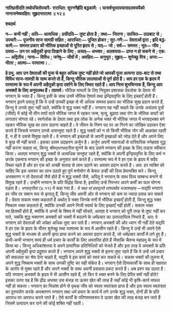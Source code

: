 **नातिप्रसीदति तथोपचितोपचारै-** **राराधित: सुरगणैर्हृदि बद्धकामै: ।** **यत्सर्वभूतदययासदलवययैको** **नानाजनेष्ववहित: सुहृदन्तरात्मा ॥ १२॥** 

**शब्दार्थ** 

**न—** **कभी नहीं** **; अति—** **अत्यधिक** **; प्रसीदति—** **तुष्ट होता है** **; तथा—** **जितना** **; उपचित—** **ठाठबाट से** **; उपचारै:—** **पूजनीय साज** **सामग्री सहित** **; आराधित:—** **पूजित होकर** **; सुर-गणै:—** **देवताओं द्वारा** **; हृदि बद्ध-कामै:—** **समस्त प्रकार की भौतिक इच्छाओं से** **पूरित हृदय से** **; यत्—** **जो** **; सर्व—** **समस्त** **; भूत—** **जीव** **; दयया—** **उन पर अहैतुकी कृपा दिखाने के लिए** **; असत्—** **अभक्त** **;** **अलवयया—** **प्राप्त न हो सकने से** **; एक:—** **अद्वितीय** **; नाना—** **विविध** **; जनेषु—** **जीवों में** **; अवहित:—** **अनुभूत** **; सुहृत्—** **शुभेच्छु** **मित्र** **; अन्त:—** **भीतर** **; आत्मा—** **परमात्मा।** **.** 

**हे प्रभु, आप उन देवताओं की पूजा से बहुत अधिक तुष्ट नहीं होते जो आपकी पूजा अत्यन्त** **ठाठ-बाट से तथा विविध साज-सामग्री के साथ करते तो हैं, किन्तु भौतिक लालसाओं से पूर्ण** **होते हैं। आप हर एक के हृदय में परमात्मा के रूप में अपनी अहैतुकी कृपा दर्शाने के लिए स्थित** **रहते हैं। आप नित्य शुभचिन्तक हैं, किन्तु आप अभक्तों के लिए अनुपलब्ध हैं।** **तात्पर्य :** भौतिक मामलों के लिए नियुक्त प्रशासक देवलोक के देवता भी भगवान् के भक्त हैं। किन्तु इसी के साथ उनमें भौतिक ऐश्वर्य तथा इन्द्रियतृप्ति के लिए इच्छाएँ होती हैं। भगवान् इतने दयालु हैं कि वे उन्हें उनकी इच्छा से भी अधिक समस्त प्रकार का भौतिक सुख प्रदान करते हैं, किन्तु वे उनसे तुष्ट नहीं रहते, क्योंकि वे शुद्ध भक्त नहीं हैं। भगवान् यह नहीं चाहते कि उनके असंलय पुत्रों (जीवों) में कोई भी तीन तापों वाले भौतिक जगत में रहकर जन्म, मृत्यु, बुढ़ापा तथा रोग के भौतिक कष्टों को लगातार भोगता रहे। स्वर्गलोक के देवता तथा इस लोक के अनेक भक्त भी भौतिक जगत में भगवद्भक्त बने रहकर भौतिक सुख का लाभ उठाना चाहते हैं। वे जीवन के निश्न पद पर आ गिरने का जोखिम उठाकर ऐसा करते हैं जिससे भगवान् उनसे असन्तुष्ट रहते हैं। शुद्ध भक्तों को न तो किसी भौतिक भोग की आकांक्षा रहती है, न ही वे उससे विमुख रहते हैं। वे भगवान् की इच्छाओं से अपनी इच्छाओं को जोड़ देते हैं और अपने लिए वे कुछ भी नहीं करते। इसका उत्तम उदाहरण अर्जुन है। अर्जुन अपनी भावनाओं से पारिवारिक स्नेहवश युद्ध नहीं करना चाहता था, किन्तु *श्रीमद्भगवद्गीता* सुनने के बाद उसने भगवान् की इच्छा के लिए लडऩा स्वीकार किया। अतएव भगवान् शुद्ध भक्तों से अत्यधिक सन्तुष्ट रहते हैं, क्योंकि वे अपनी इन्द्रियतृप्ति के लिए कर्म न करके एकमात्र भगवान् की इच्छा के अनुसार कर्म करते हैं। परमात्मा रूप में वे हर एक के हृदय में सदैव स्थित रहते हैं और हर एक को अच्छी सलाह से लाभ उठाने का अवसर प्रदान करते हैं। अत: हर व्यक्ति को चाहिए कि इस अवसर का लाभ उठाते हुए पूर्ण मनोयोग से केवल उन्हीं की दिव्य प्रेमाभक्ति करे। किन्तु अभक्तगण न तो देवताओं जैसे होते हैं न शुद्ध भक्तों जैसे, अपितु वे भगवान् के साथ दिव्य सश्बन्ध बनाने से विमुख रहते हैं। उन्होंने भगवान् के प्रति विद्रोह किया है; इसलिए उन्हें निरन्तर अपने कर्मों का फल भोगना पड़ता है। *भगवद्गीता* (४.११) में कहा गया है : *ये यथा मां प्रपद्यन्ते तांस्तथैव भजाश्यहम्* —यद्यपि भगवान् हर जीव पर समान रूप से कृपालु हैं, किन्तु जीव अपनी ओर से भगवान् को कम या ज्यादा प्रसन्न कर सकते हैं। देवता सकाम भक्त कहलाते हैं अर्थात् वे भक्त जिनके मनों में भौतिक इच्छाएँ होती हैं, किन्तु शुद्ध भक्त निष्काम भक्त कहलाते हैं, क्योंकि उनकी अपने निजी स्वार्थ के लिए इच्छाएँ नहीं होतीं। सकाम भक्त स्व:हितार्थी होते हैं, क्योंकि वे अन्यों के विषय में नहीं सोचते, अतएव वे भगवान् को पूरी तरह से तुष्ट नहीं कर पाते, जबकि शुद्ध भक्तगण अभक्तों को भक्तों में बदलने के धर्मप्रचार का उत्तरदायित्व निभाते हैं, अत: वे भगवान् को देवताओं की अपेक्षा अधिक तुष्ट कर पाते हैं। भगवान् अभक्तों की ओर ध्यान भी नहीं देते यद्यपि वे हर एक के हृदय के भीतर शुभेच्छु तथा परमात्मा के रूप में आसीन रहते हैं। किन्तु वे उन्हें भी अपने ऐसे शुद्ध भक्तों के माध्यम से अपनी कृपा प्राप्त करने का अवसर प्रदान करते हैं, जो धर्मप्रचार कार्यों में लगे हुए हैं। कभी-कभी भगवान् स्वयं ही धर्म प्रचार के कार्यों के लिए अवतरित होते हैं जैसाकि चैतन्य महाप्रभु के रूप में किया था। किन्तु अधिकांशतया वे अपने प्रामाणिक प्रतिनिधियों को भेजते हैं और इस तरह वे अभक्तों के प्रति अपनी अहैतुकी कृपा प्रदॢशत करते हैं। भगवान् अपने शुद्ध भक्तों से इतना तुष्ट रहते हैं कि वे उन्हें धर्म प्रचार की सफलता का श्रेय देना चाहते हैं, यद्यपि वे इस कार्य को स्वयं कर सकते थे। सकाम भक्तों की तुलना में, अपने शुद्ध निष्काम भक्तों के साथ उनकी तुष्टि का यही संकेत है। भगवान् ऐसे दिव्यकार्यों के साथ ही पक्षपात के आरोप से मुक्त रहते हैं और अपने भक्तों के साथ अपनी प्रसन्नता प्रकट करते हैं। अब प्रश्न यह उठता है : यदि भगवान् अभक्तों के हृदय में भी आसीन रहते हैं, तो फिर वे भक्त बनने के लिए प्रेरित क्यों नहीं होते? इसका उत्तर यह है कि ढ़ीढ अभक्त उस बंजड़ या ऊसर खेत की तरह हैं जहाँ कोई भी कृषि-कार्य सफल नहीं हो सकता। भगवान् का भिन्नांश होने से पृथक् जीव को स्वल्प स्वतंत्रता प्राप्त है और इस स्वल्प स्वतंत्रता का दुरुपयोग करके अभक्तगण भगवान् तथा धर्म प्रचार के कार्य में लगे उनके शुद्ध भक्त, दोनों ही के प्रति अपराध पर अपराध करते जाते हैं। ऐसे कार्यों के परिणामस्वरूप वे ऊसर खेत की तरह बंजड़ बन जाते हैं जिसमें उत्पादन कर पाने की कोई शक्ति नहीं रहती।  